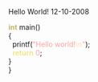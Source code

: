 Hello World!
12-10-2008

<div id="code">
<font color="#bdb76b"><b>int</b></font>&nbsp;main()<br>
{<br>
&nbsp;&nbsp;printf(<font color="#ffa0a0">&quot;Hello world!</font><font color="#ffdead">\n</font><font color="#ffa0a0">&quot;</font>);<br>
&nbsp;&nbsp;<font color="#f0e68c"><b>return</b></font>&nbsp;<font color="#ffa0a0">0</font>;<br>
}<br>
</div>
}
